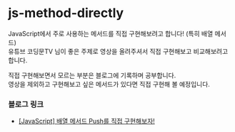 # js-method-directly

JavaScript에서 주로 사용하는 메서드를 직접 구현해보려고 합니다! (특히 배열 메서드) <br/>
유튜브 코딩문TV 님이 좋은 주제로 영상을 올려주셔서 직접 구현해보고 비교해보려고 합니다.

직접 구현해보면서 모르는 부분은 블로그에 기록하며 공부합니다. <br/>
영상을 제외하고 구현해보고 싶은 메서드가 있다면 직접 구현해 볼 예정입니다.

### 블로그 링크

- [[JavaScript] 배열 메서드 Push를 직접 구현해보자!](https://dev-iamkanguk.tistory.com/entry/JavaScript-%EB%B0%B0%EC%97%B4-%EB%A9%94%EC%84%9C%EB%93%9C-Push%EB%A5%BC-%EC%A7%81%EC%A0%91-%EA%B5%AC%ED%98%84%ED%95%B4%EB%B3%B4%EC%9E%90)
